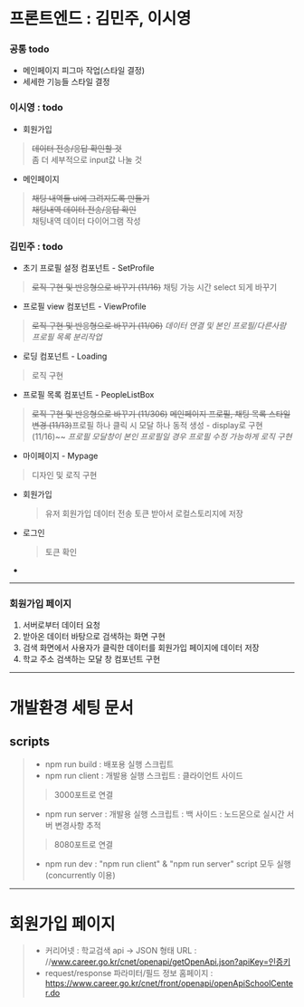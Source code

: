 # 프론트엔드 : 김민주, 이시영      

### 공통 todo
* 메인페이지 피그마 작업(스타일 결정)
* 세세한 기능들 스타일 결정


### 이시영 : todo
* 회원가입
> ~~데이터 전송/응답 확인할 것~~    
좀 더 세부적으로 input값 나눌 것       

* 메인페이지
> ~~채팅 내역들 ui에 그려지도록 만들기~~     
~~채팅내역 데이터 전송/응답 확인~~    
채팅내역 데이터 다이어그램 작성 


### 김민주 : todo 
* 초기 프로필 설정 컴포넌트 - SetProfile
 > ~~로직 구현 및 반응형으로 바꾸기 (11/16)~~
채팅 가능 시간 select 되게 바꾸기
* 프로필 view 컴포넌트 - ViewProfile
 > ~~로직 구현 및 반응형으로 바꾸기 (11/06)~~
*데이터 연결 및 본인 프로필/다른사람 프로필 목록 분리작업*
* 로딩 컴포넌트 - Loading
 > 로직 구현
* 프로필 목록 컴포넌트 - PeopleListBox
 > ~~로직 구현 및 반응형으로 바꾸기 (11/306)~~
 ~~메인페이지 프로필, 채팅 목록 스타일 변경 (11/13)~~프로필 하나 클릭 시 모달 하나 동적 생성 - display로 구현 (11/16)~~
*프로필 모달창이 본인 프로필일 경우 프로필 수정 가능하게 로직 구현* 
* 마이페이지 - Mypage
 > 디자인 및 로직 구현
* 회원가입
  > 유저 회원가입 데이터 전송
  토큰 받아서 로컬스토리지에 저장
* 로그인
  > 토큰 확인
* 
--- 
### 회원가입 페이지
1. 서버로부터 데이터 요청
2. 받아온 데이터 바탕으로 검색하는 화면 구현
3. 검색 화면에서 사용자가 클릭한 데이터를 회원가입 페이지에 데이터 저장
4. 학교 주소 검색하는 모달 창 컴포넌트 구현
***    
# 개발환경 세팅 문서
## scripts    
> * npm run build : 배포용 실행 스크립트
> * npm run client : 개발용 실행 스크립트 : 클라이언트 사이드
> > 3000포트로 연결
> * npm run server : 개발용 실행 스크립트 : 백 사이드 : 노드몬으로 실시간 서버 변경사항 추적
> > 8080포트로 연결
> * npm run dev : "npm run client" & "npm run server" script 모두 실행(concurrently 이용)
***    
# 회원가입 페이지
> * 커리어넷 : 학교검색 api -> JSON 형태 URL : //www.career.go.kr/cnet/openapi/getOpenApi.json?apiKey=인증키
> * request/response 파라미터/필드 정보 홈페이지 : https://www.career.go.kr/cnet/front/openapi/openApiSchoolCenter.do